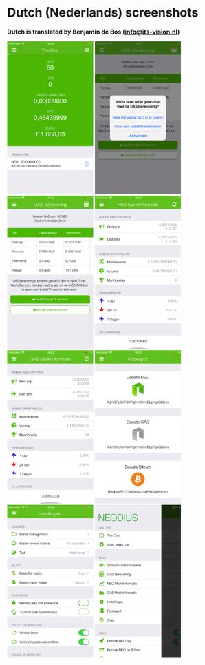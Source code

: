 # Dutch (Nederlands) screenshots

**Dutch is translated by Benjamin de Bos (info@its-vision.nl)**

<img src="screen-wallet.png" width="200" alt="Huidige wallets"> <img src="screen-gas-calculation-input.png" width="200" alt="GAS Berekening - Selecteer een methode"> <img src="screen-gas-calculation.png" width="200" alt="GAS Berekening"> <img src="screen-neo-market-info.png" width="200" alt="NEO Marktinformatie"> <img src="screen-gas-market-info.png" width="200" alt="GAS Marktinformatie"> <img src="screen-tip-jar.png" width="200" alt="Fooienpot"> <img src="screen-settings.png" width="200" alt="Instellingen"> <img src="screen-menu.png" width="200" alt="Neodius">
